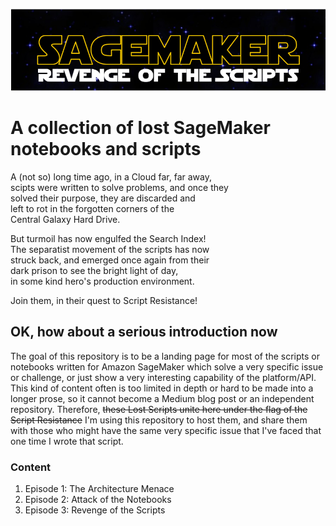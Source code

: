 ![banner](assets/sagemaker-revenge-scripts-long.png)

<p align="center">

# A collection of lost SageMaker notebooks and scripts

A (not so) long time ago, in a Cloud far, far away, <br />
scipts were written to solve problems, and once they <br />
solved their purpose, they are discarded and <br />
left to rot in the forgotten corners of the <br />
Central Galaxy Hard Drive.

But turmoil has now engulfed the Search Index! <br />
The separatist movement of the scripts has now <br />
struck back, and emerged once again from their <br />
dark prison to see the bright light of day, <br />
in some kind hero's production environment. <br />

Join them, in their quest to Script Resistance! <br />

</p>

## OK, how about a serious introduction now

The goal of this repository is to be a landing page for most of the scripts or notebooks written for Amazon SageMaker which solve a very specific issue or challenge, or just show a very interesting capability of the platform/API. This kind of content often is too limited in depth or hard to be made into a longer prose, so it cannot become a Medium blog post or an independent repository. Therefore, <s>these Lost Scripts unite here under the flag of the Script Resistance</s> I'm using this repository to host them, and share them with those who might have the same very specific issue that I've faced that one time I wrote that script. 

### Content

1. Episode 1: The Architecture Menace
2. Episode 2: Attack of the Notebooks
3. Episode 3: Revenge of the Scripts